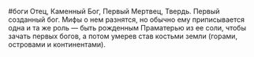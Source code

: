 #боги 
Отец, Каменный Бог, Первый Мертвец, Твердь. Первый созданный бог. Мифы о нем разнятся, но обычно ему приписывается одна и та же роль — быть рожденным Праматерью из ее соли, чтобы зачать первых богов, а потом умерев став костьми земли (горами, островами и континентами).